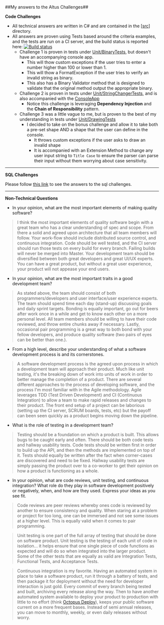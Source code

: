 ##My answers to the Altus Challenges##

**Code Challenges**

 - All technical answers are written in C# and are contained in the [[src](https://github.com/ChaseFlorell/AltusTest/tree/master/src)] directory.  
 - All answers are proven using Tests based around the criteria examples, and the tests are run on a CI server, and the build status is reported here: [![Build status](https://ci.appveyor.com/api/projects/status/82el0dug2ysnosjl/branch/master)](https://ci.appveyor.com/project/ChaseFlorell/altustest/branch/master)  
    - Challenge 1 is proven in tests under [Unit/BinaryTests](https://github.com/ChaseFlorell/AltusTest/blob/master/src/AltusTest.Tests/Unit/BinaryTests.cs), but doesn't have an accompanying console app.
       - This will thow custom exceptions if the user tries to enter a number higher than 100 or lower than 1.
       - This will thow a FormatException if the user tries to verify an invalid string as binary.
       - This also has a Binary Validator method that is designed to validate that the original method output the appropriate binary.  
    - Challenge 2 is proven in tests under [Unit/StringChangerTests](https://github.com/ChaseFlorell/AltusTest/blob/master/src/AltusTest.Tests/Unit/StringChangerTests.cs), and is also accompanied with the [ConsoleApp](https://github.com/ChaseFlorell/AltusTest/blob/master/src/AltusTest.ConsoleApp/Program.cs)
       - Notice this challenge is leveraging **Dependency Injection** and the **Chain of Responsibility** pattern.
    - Challenge 3 was a little vague to me, but is proven to the best of my understanding in tests under [Unit/DrawingTests](https://github.com/ChaseFlorell/AltusTest/blob/master/src/AltusTest.Tests/Unit/DrawingTests.cs)
       - I decided to take on the bonus challenge and allow it to take both a pre-set shape AND a shape that the user can define in the console. 
          - It throws custom exceptions if the user asks to draw an invalid shape
          - It is accompanied with an Extension Method to change any user input string to `Title Case` to ensure the parser can parse their input without them worrying about case sensitivity.

-----

**SQL Challenges**

Please follow [this link](https://github.com/ChaseFlorell/AltusTest/tree/master/sql) to see the answers to the sql challenges.

-----

**Non-Technical Questions**

 - In your opinion, what are the most important elements of making quality software? 
 
> I think the most important elements of quality software begin with a great team who has a clear understanding of spec and scope. From there a solid and agreed upon architecture that all team members will follow. Your work-flow should include distributed source control, and continuous integration. Code should be well tested, and the CI server should run those tests on every build for every branch. Failing builds will never be merged into Master. Your development team should be diversified between both great developers and great UI/UX experts. You can have a great product, but without a great user experience, your product will not appease your end users.

 - In your opinion, what are the most important traits in a good development team?
  
> As stated above, the team should consist of both programmers/developers and user interface/user experience experts. The team should spend time each day (stand-up) discussing goals and daily sprint targets. Bonding is equally important, go out for beers after work once in a while and get to know each other on a more personal level. All team members should be willing to have their code reviewed, and throw entire chunks away if necessary. Lastly, occasional pair programming is a great way to both bond with your fellow developers, and produce quality software (two pairs of eyes can be better than one.).
  
 - From a high level, describe your understanding of what a software development process is and its cornerstones.

> A software development process is the agreed upon process in which a development team will approach their product. Much like unit testing, it's the breaking down of work into units of work in order to better manage the completion of a product. There are several different approaches to the process of developing software, and the process I'm most familiar with in the Agile methodology. Agile leverages TDD (Test Driven Development) and CI (Continuous Integration) to allow a team to make rapid releases and changes to their product. The front end setup of a project can be laborious (setting up the CI server, SCRUM boards, tests, etc) but the payoff can been seen quickly as a product begins moving down the pipeline.
 
 - What is the role of testing in a development team? 

> Testing should be a foundation on which a product is built. This allows bugs to be caught early and often. There should be both code tests and hallway usability tests. Code tests should be written first in order to build up the API, and then the methods are implemented on top of it. Tests should equally be written after the fact when corner-cases are discovered and need to be fixed. Hallway usability tests are simply passing the product over to a co-worker to get their opinion on how a product is functioning as a whole.

 - In your opinion, what are code reviews, unit testing, and continuous integration? What role do they play in software development positively or negatively, when, and how are they used. Express your ideas as you see fit. 

> Code reviews are peer reviews whereby ones code is reviewed by another to ensure consistency and quality. When staring at a problem or project for too long, one can be immersed and not see some issues at a higher level. This is equally valid when it comes to pair programming. 

> Unit testing is one part of the full array of testing that should be done on software product. Unit testing is the testing of each unit of code in isolation... it helps ensure that one single piece of code functions as expected and will do so when integrated into the larger product. Some of the other tests that are equally as valid are Integration Tests, Functional Tests, and Acceptance Tests.

> Continuous integration is my favorite. Having an automated system in place to take a software product, run it through a battery of tests, and then package it for deployment without the need for developer interaction is just gold. Every commit of every branch being tested and built, archiving every release along the way. Then to have another automated system available to deploy your product to production with little to no effort (think [Octopus Deploy](https://octopusdeploy.com/)), keeps your public software current on a more frequent bases. Instead of semi annual releases, you can move to monthly, weekly, or even daily releases without worry.